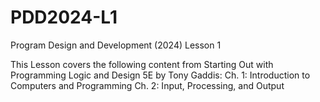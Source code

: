 # PDD2024-L1
Program Design and Development (2024) Lesson 1

This Lesson covers the following content from Starting Out with Programming Logic and Design 5E by Tony Gaddis:
Ch. 1: Introduction to Computers and Programming
Ch. 2: Input, Processing, and Output
